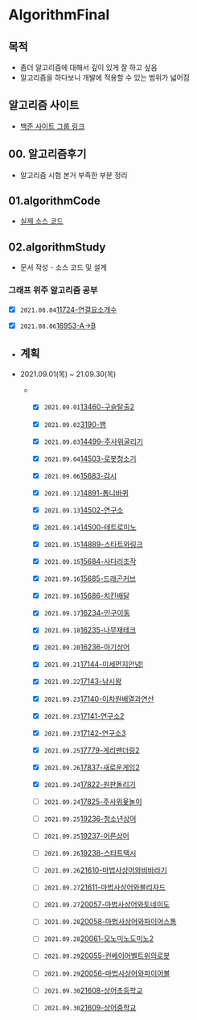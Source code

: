 # AlgorithmFinal  

## 목적  

- 좀더 알고리즘에 대해서 깊이 있게 잘 하고 싶음  
- 알고리즘을 하다보니 개발에 적용할 수 있는 범위가 넓어짐  

## 알고리즘 사이트  

-  [백준 사이트 그룹  링크](https://www.acmicpc.net/group/12038)

## 00. 알고리즘후기

- 알고리즘 시험 본거 부족한 부분 정리

## 01.algorithmCode

- [실제 소스 코드](./01.algorithmCode/algorithmCode)

## 02.algorithmStudy
- 문서 작성 - 소스 코드 및 설계
### 그래프 위주 알고리즘 공부  

- [x] `2021.08.04`[11724-연결요소개수](./02.algorithmStudy/0804/2021년08월04일_11724-연결요소의개수.md) 

- [x] `2021.08.06`[16953-A->B](./02.algorithmStudy/0806/2021년08월06일_16953-A-B.md)

- ## 계획   
- 2021.09.01(목) ~ 21.09.30(목)
  
  - - [x] `2021.09.01`[13460-구슬탈출2](./02.algorithmStudy/0901/01.13460-구슬탈출2/2021년09월01일_13460-구슬탈출2.md)
    
    - [x] `2021.09.02`[3190-뱀](./02.algorithmStudy/0902/01.3190-뱀/2021년09월02일_3190-뱀.md)
    
    - [x] `2021.09.03`[14499-주사위굴리기](./02.algorithmStudy/0903/01.14499-주사위굴리기/2021년09월03일_14499주사위굴리기.md)  
    
    - [x] `2021.09.04`[14503-로봇청소기](./02.algorithmStudy/0904/01.14503-로봇청소기/2021년09월04일_14503-로봇청소기.md)  
    
    - [x] `2021.09.06`[15683-감시](./02.algorithmStudy/0906/01.15683감시/2021년09월06일_15683-감시.md)  
    
    - [x] `2021.09.12`[14891-톱니바퀴](./02.algorithmStudy/0912/01.14891톱니바퀴/2021년09월12일_14891-톱니바퀴.md)
    
    - [x] `2021.09.13`[14502-연구소](./02.algorithmStudy/0913/01.14502-연구소/21.09.13_14502-연구소.md)
    
    - [x] `2021.09.14`[14500-테트로미노](./02.algorithmStudy/0914/01.14500-테트로미노/2021.09.14_14500-테트로미노.md)
    
    - [x] `2021.09.15`[14889-스타트와링크](./02.algorithmStudy/0915/01.14889-스타트와링크/2021.09.15_14889-스타트와링크.md)
    
    - [x] `2021.09.15`[15684-사다리조작](./02.algorithmStudy/0915/02.15684-사다리조작/2021.09.15_15684-사다리조작.md)
    
    - [x] `2021.09.16`[15685-드래곤커브](./02.algorithmStudy/0916/01.15685-드래곤커브/2021.09.16_15685-드래곤커브.md)
    
    - [x] `2021.09.16`[15686-치킨배달](./02.algorithmStudy/0916/02.15686-치킨배달/2021.09.16_15686-치킨배달.md)
    
    - [x] `2021.09.17`[16234-인구이동](./02.algorithmStudy/0917/01.16234-인구이동/2021.09.17_16234-인구이동.md)
    
    - [x] `2021.09.18`[16235-나무재테크](./02.algorithmStudy/0918/01.16235-나무재테크/2021.09.18_16235-나무재테크.md)
    
    - [x] `2021.09.20`[16236-아기상어](./02.algorithmStudy/0920/01.16236-아기상어/2021.09.20_16236-아기상어.md)
    
    - [x] `2021.09.21`[17144-미세먼지안녕!](./02.algorithmStudy/0921/01.17144-미세먼지/2021.09.21_17144-미세먼지.md)
    
    - [x] `2021.09.22`[17143-낚시왕](./02.algorithmStudy/0922/01.17143-낚시왕/2021.09.23_17143-낚시왕.md)
    
    - [x] `2021.09.23`[17140-이차원배열과연산](./02.algorithmStudy/0923/01.17140-이차원배열과연산/2021.09.23_17140-이차원배열과연산.md)
    
    - [x] `2021.09.23`[17141-연구소2](./02.algorithmStudy/0923/02.17141-연구소2,17142-연구소3/2021.09.23_17141-연구소2_17142-연구소3.md)
    
    - [x] `2021.09.23`[17142-연구소3](./02.algorithmStudy/0923/02.17141-연구소2,17142-연구소3/2021.09.23_17141-연구소2_17142-연구소3.md)
    
    - [x] `2021.09.25`[17779-게리맨더링2](./02.algorithmStudy/0925/01.17779-게리맨더링2/2021.09.25_17779-게리맨더링2.md)
    
    - [x] `2021.09.26`[17837-새로운게임2](./02.algorithmStudy/0926/01.17837-새로운게임2/2021.09.26_17837-새로운게임2.md)
    
    - [x] `2021.09.24`[17822-원판돌리기](./02.algorithmStudy/0927/01.17822-원판돌리기/2021.09.27_17822-원판돌리기.md)
    
    - [ ] `2021.09.24`[17825-주사위윷놀이]()
    
    - [ ] `2021.09.25`[19236-청소년상어]()
    
    - [ ] `2021.09.25`[19237-어른상어]()
    
    - [ ] `2021.09.26`[19238-스타트택시]()
    
    - [ ] `2021.09.26`[21610-마법사상어와비바라기]()
    
    - [ ] `2021.09.27`[21611-마법사상어와블리자드]()
    
    - [ ] `2021.09.27`[20057-마법사상어와토네이도]()
    
    - [ ] `2021.09.28`[20058-마법사상어와파이어스톰]()
    
    - [ ] `2021.09.28`[20061-모노미노도미노2]()
    
    - [ ] `2021.09.29`[20055-컨베이어벨트위의로봇]()
    
    - [ ] `2021.09.29`[20056-마법사상어와파이어볼]()
    
    - [ ] `2021.09.30`[21608-상어초등학교]()
    
    - [ ] `2021.09.30`[21609-상어중학교]()
    
      
    
    





